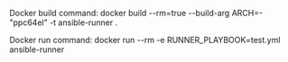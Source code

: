 Docker build command:
docker build --rm=true --build-arg ARCH=-"ppc64el" -t ansible-runner .

Docker run command:
docker run --rm -e RUNNER_PLAYBOOK=test.yml ansible-runner
